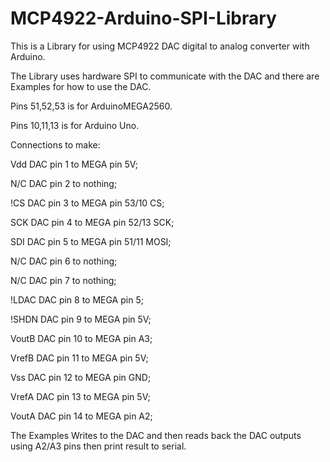 MCP4922-Arduino-SPI-Library
===========================
This is a Library for using MCP4922 DAC digital to analog converter with Arduino.

The Library uses hardware SPI to communicate with the DAC and there are Examples
for how to use the DAC.

Pins 51,52,53 is for ArduinoMEGA2560.

Pins 10,11,13 is for Arduino Uno.

Connections to make:
   
Vdd   	DAC pin 1 to MEGA pin 5V;

N/C   	DAC pin 2 to nothing;

!CS   	DAC pin 3 to MEGA pin 53/10 CS;

SCK   	DAC pin 4 to MEGA pin 52/13 SCK;

SDI   	DAC pin 5 to MEGA pin 51/11 MOSI;

N/C   	DAC pin 6 to nothing;

N/C   	DAC pin 7 to nothing;

!LDAC 	DAC pin 8 to MEGA pin 5;

!SHDN 	DAC pin 9 to MEGA pin 5V;

VoutB 	DAC pin 10 to MEGA pin A3;

VrefB 	DAC pin 11 to MEGA pin 5V;

Vss   	DAC pin 12 to MEGA pin GND;

VrefA 	DAC pin 13 to MEGA pin 5V;

VoutA 	DAC pin 14 to MEGA pin A2;

The Examples Writes to the DAC and then reads back the DAC outputs using A2/A3 pins then print result to serial.